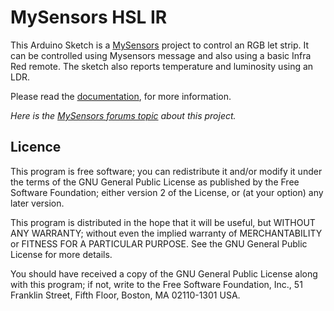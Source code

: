 # MySensors HSL IR

This Arduino Sketch is a [MySensors](https://www.mysensors.org/) project to control an RGB let strip. It can be controlled using Mysensors message and also using a basic Infra Red remote. The sketch also reports temperature and luminosity using an LDR.

Please read the [documentation](documentation.md), for more information.

*Here is the [MySensors forums topic](http://forum.mysensors.org/topic/) about this project.*



## Licence

This program is free software; you can redistribute it and/or modify it under the terms of the GNU General Public License as published by the Free Software Foundation; either version 2 of the License, or (at your option) any later version.

This program is distributed in the hope that it will be useful, but WITHOUT ANY WARRANTY; without even the implied warranty of MERCHANTABILITY or FITNESS FOR A PARTICULAR PURPOSE.  See the GNU General Public License for more details.

You should have received a copy of the GNU General Public License along with this program; if not, write to the Free Software Foundation, Inc., 51 Franklin Street, Fifth Floor, Boston, MA 02110-1301 USA.


